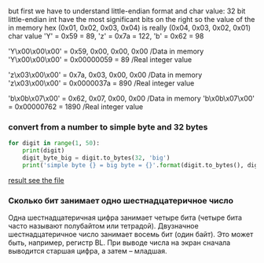 ###

but first we have to understand little-endian format and char value:
32 bit little-endian int have the most significant bits on the right
so the value of the in memory hex (0x01, 0x02, 0x03, 0x04) is really (0x04, 0x03, 0x02, 0x01) 
char value 'Y' = 0x59 = 89, 'z' = 0x7a = 122, 'b' = 0x62 = 98

'Y\x00\x00\x00' = 0x59, 0x00, 0x00, 0x00 /Data in memory
'Y\x00\x00\x00' = 0x00000059 = 89 /Real integer value

'z\x03\x00\x00' = 0x7a, 0x03, 0x00, 0x00 /Data in memory
'z\x03\x00\x00' = 0x0000037a = 890 /Real integer value

'b\x0b\x07\x00' = 0x62, 0x07, 0x00, 0x00 /Data in memory
'b\x0b\x07\x00' = 0x00000762 = 1890 /Real integer value

### convert from a number to simple byte and 32 bytes
```python
for digit in range(1, 50):
    print(digit)
    digit_byte_big = digit.to_bytes(32, 'big')
    print('simple byte {} = big byte = {}'.format(digit.to_bytes(), digit_byte_big))
```
[result see the file](./files/get32byteDigit.txt)

### Сколько бит занимает одно шестнадцатеричное число

Одна шестнадцатеричная цифра занимает четыре бита (четыре бита часто называют полубайтом или тетрадой). Двузначное шестнадцатеричное число занимает восемь бит (один байт). Это может быть, например, регистр BL. При выводе числа на экран сначала выводится старшая цифра, а затем – младшая.